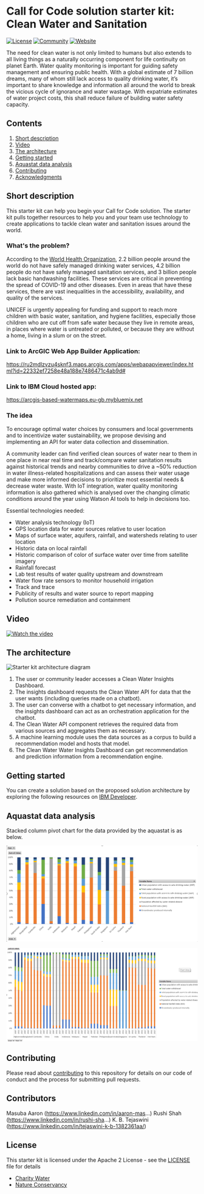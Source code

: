 # Call for Code solution starter kit: Clean Water and Sanitation

[![License](https://img.shields.io/badge/License-Apache2-blue.svg)](https://www.apache.org/licenses/LICENSE-2.0) [![Community](https://img.shields.io/badge/Join-Community-blue.svg)](https://developer.ibm.com/callforcode/get-started/) [![Website](https://img.shields.io/badge/View-Website-blue)](https://developer.ibm.com/callforcode/get-started/climate-change/clean-water)

The need for clean water is not only limited to humans but also extends to all living things as a naturally occurring component for life continuity on planet Earth. Water quality monitoring is important for guiding safety management and ensuring public health. With a global estimate of 7 billion dreams, many of whom still lack access to quality drinking water, it’s important to share knowledge and information all around the world to break the vicious cycle of ignorance and water wastage. With expatriate estimates of water project costs, this shall reduce failure of building water safety capacity.

## Contents

1. [Short description](#short-description)
1. [Video](#video)
1. [The architecture](#the-architecture)
1. [Getting started](#getting-started)
1. [Aquastat data analysis](#aquastat-data-analysis)
1. [Contributing](#contributing)
1. [Acknowledgments](#acknowledgments) 

## Short description

This starter kit can help you begin your Call for Code solution. The starter kit pulls together resources to help you and your team use technology to create applications to tackle clean water and sanitation issues around the world.

### What's the problem?

According to the [World Health Organization](https://www.who.int/news/item/18-06-2019-1-in-3-people-globally-do-not-have-access-to-safe-drinking-water-unicef-who), 2.2 billion people around the world do not have safely managed drinking water services, 4.2 billion people do not have safely managed sanitation services, and 3 billion people lack basic handwashing facilities. These services are critical in preventing the spread of COVID-19 and other diseases. Even in areas that have these services, there are vast inequalities in the accessibility, availability, and quality of the services. 

UNICEF is urgently appealing for funding and support to reach more children with basic water, sanitation, and hygiene facilities, especially those children who are cut off from safe water because they live in remote areas, in places where water is untreated or polluted, or because they are without a home, living in a slum or on the street.

### Link to ArcGIC Web App Builder Application:
https://ru2mdlzvzu4sknf3.maps.arcgis.com/apps/webapapviewer/index.html?id=22332ef7258e48a188e7486471c4ab9d#

### Link to IBM Cloud hosted app:
https://arcgis-based-watermaps.eu-gb.mybluemix.net

### The idea

To encourage optimal water choices by consumers and local governments and to incentivize water sustainability, we propose devising and implementing an API for water data collection and dissemination. 

A community leader can find verified clean sources of water near to them in one place in near real time 
and track/compare water sanitation results against historical trends and nearby communities to drive a ~50% reduction in water illness-related hospitalizations
and can assess their water usage and make more informed decisions to prioritize most essential needs & decrease water waste. With IoT integration, water quality monitoring information is also gathered which is analysed over the changing climatic conditions around the year using Watson AI tools to help in decisions too.

Essential technologies needed:

- Water analysis technology (IoT)
- GPS location data for water sources relative to user location
- Maps of surface water, aquifers, rainfall, and watersheds relating to user location
- Historic data on local rainfall
- Historic comparison of color of surface water over time from satellite imagery
- Rainfall forecast
- Lab test results of water quality upstream and downstream
- Water flow rate sensors to monitor household irrigation
- Track and trace
- Publicity of results and water source to report mapping
- Pollution source remediation and containment

## Video

[![Watch the video](https://i.ytimg.com/vi/M10ae5cyid4/hqdefault.jpg)](https://www.youtube.com/watch?v=M10ae5cyid4)

## The architecture

![Starter kit architecture diagram](assets/CFC-CleanWater-Architecture.png)

1. The user or community leader accesses a Clean Water Insights Dashboard.
1. The insights dashboard requests the Clean Water API for data that the user wants (including queries made on a chatbot).
1. The user can converse with a chatbot to get necessary information, and the insights dashboard can act as an orchestration application for the chatbot.
1. The Clean Water API component retrieves the required data from various sources and aggregates them as necessary.
1. A machine learning module uses the data sources as a corpus to build a recommendation model and hosts that model.
1. The Clean Water Water Insights Dashboard can get recommendation and prediction information from a recommendation engine.

## Getting started

You can create a solution based on the proposed solution architecture by exploring the following resources on [IBM Developer](https://developer.ibm.com/).

## Aquastat data analysis
Stacked column pivot chart for the data provided by the aquastat is as below. 

![Aquastat pivot chart 1](assets/Aquastat1.png)

![Aquastat pivot chart 2](assets/Aquastat2.png)

## Contributing

Please read about [contributing](CONTRIBUTING.md) to this repository for details on our code of conduct and the process for submitting pull requests.

## Contributors
Masuba Aaron 
(https://www.linkedin.com/in/aaron-mas...)
Rushi Shah
(https://www.linkedin.com/in/rushi-sha...)
K. B. Tejaswini 
(https://www.linkedin.com/in/tejaswini-k-b-1382361aa/)

## License

This starter kit is licensed under the Apache 2 License - see the [LICENSE](LICENSE) file for details

- [Charity Water](https://www.charitywater.org/global-water-crisis)
- [Nature Conservancy](https://www.nature.org/en-us/what-we-do/our-priorities/provide-food-and-water-sustainably/)
